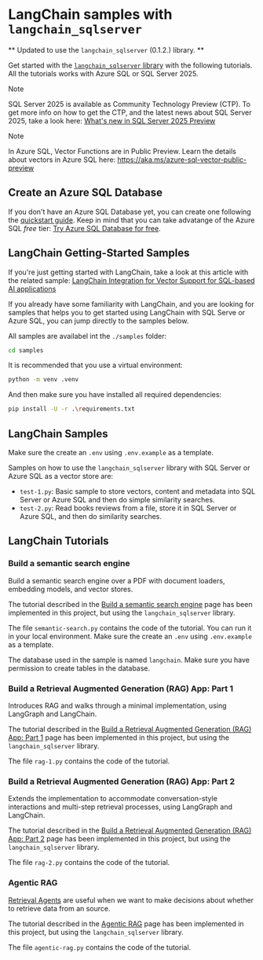 # LangChain samples with `langchain_sqlserver`

** Updated to use the `langchain_sqlserver` (0.1.2.) library. **

Get started with the [`langchain_sqlserver` library](https://github.com/langchain-ai/langchain-azure/tree/main/libs/sqlserver) with the following tutorials. All the tutorials works with Azure SQL or SQL Server 2025.

> [!NOTE]  
> SQL Server 2025 is available as Community Technology Preview (CTP). To get more info on how to get the CTP, and the latest news about SQL Server 2025, take a look here: [What's new in SQL Server 2025 Preview](https://learn.microsoft.com/en-us/sql/sql-server/what-s-new-in-sql-server-2025?view=sql-server-ver17)

> [!NOTE]  
> In Azure SQL, Vector Functions are in Public Preview. Learn the details about vectors in Azure SQL here: https://aka.ms/azure-sql-vector-public-preview

## Create an Azure SQL Database

If you don't have an Azure SQL Database yet, you can create one following the [quickstart guide](https://learn.microsoft.com/en-us/azure/azure-sql/database/single-database-create-quickstart?view=azuresql&tabs=azure-portal). Keep in mind that you can take advatange of the Azure SQL *free* tier: [Try Azure SQL Database for free](https://learn.microsoft.com/en-us/azure/azure-sql/database/free-offer?view=azuresql).

## LangChain Getting-Started Samples

If you're just getting started with LangChain, take a look at this article with the related sample: [LangChain Integration for Vector Support for SQL-based AI applications](https://devblogs.microsoft.com/azure-sql/langchain-with-sqlvectorstore-example/)

If you already have some familiarity with LangChain, and you are looking for samples that helps you to get started using LangChain with SQL Serve or Azure SQL, you can jump directly to the samples below.

All samples are availabel int the `./samples` folder:

```bash
cd samples
```

It is recommended that you use a virtual environment:

```bash
python -m venv .venv
```

And then make sure you have installed all required dependencies:

```bash
pip install -U -r .\requirements.txt
```

## LangChain Samples

Make sure the create an `.env` using `.env.example` as a template.

Samples on how to use the `langchain_sqlserver` library with SQL Server or Azure SQL as a vector store are:

- `test-1.py`: Basic sample to store vectors, content and metadata into SQL Server or Azure SQL and then do simple similarity searches.
- `test-2.py`: Read books reviews from a file, store it in SQL Server or Azure SQL, and then do similarity searches.

## LangChain Tutorials

### Build a semantic search engine

Build a semantic search engine over a PDF with document loaders, embedding models, and vector stores.

The tutorial described in the [Build a semantic search engine](https://python.langchain.com/docs/tutorials/retrievers/) page has been implemented in this project, but using the `langchain_sqlserver` library.

The file `semantic-search.py` contains the code of the tutorial. You can run it in your local environment. Make sure the create an `.env` using `.env.example` as a template.

The database used in the sample is named `langchain`. Make sure you have permission to create tables in the database.

### Build a Retrieval Augmented Generation (RAG) App: Part 1

Introduces RAG and walks through a minimal implementation, using LangGraph and LangChain.

The tutorial described in the [Build a Retrieval Augmented Generation (RAG) App: Part 1](https://python.langchain.com/docs/tutorials/rag/) page has been implemented in this project, but using the `langchain_sqlserver` library.

The file `rag-1.py` contains the code of the tutorial.

### Build a Retrieval Augmented Generation (RAG) App: Part 2

Extends the implementation to accommodate conversation-style interactions and multi-step retrieval processes, using LangGraph and LangChain.

The tutorial described in the [Build a Retrieval Augmented Generation (RAG) App: Part 2](https://python.langchain.com/docs/tutorials/qa_chat_history/) page has been implemented in this project, but using the `langchain_sqlserver` library.

The file `rag-2.py` contains the code of the tutorial.

### Agentic RAG

[Retrieval Agents](https://python.langchain.com/docs/tutorials/qa_chat_history/#agents) are useful when we want to make decisions about whether to retrieve data from an source.

The tutorial described in the [Agentic RAG](https://langchain-ai.github.io/langgraph/tutorials/rag/langgraph_agentic_rag/) page has been implemented in this project, but using the `langchain_sqlserver` library.

The file `agentic-rag.py` contains the code of the tutorial.
